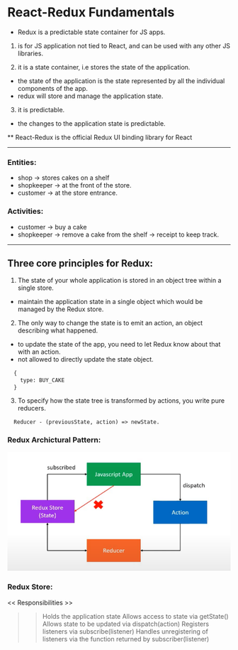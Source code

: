 # React-Redux Fundamentals

- Redux is a predictable state container for JS apps.

1) is for JS application not tied to React, and can be used with any other JS libraries.

2) it is a state container, i.e stores the state of the application.
  - the state of the application is the state represented by all the individual components of the app.
  - redux will store and manage the application state.

3) it is predictable.
  - the changes to the application state is predictable.

  ** React-Redux is the official Redux UI binding library for React

*************************************
### Entities:

- shop -> stores cakes on a shelf
- shopkeeper -> at the front of the store.
- customer -> at the store entrance.

### Activities:

- customer -> buy a cake
- shopkeeper -> remove a cake from the shelf
             -> receipt to keep track.
*************************************


## Three core principles for Redux:

1) The state of your whole application is stored in an object tree within a single store.
  - maintain the application state in a single object which would be managed by the Redux store.

2) The only way to change the state is to emit an action, an object describing what happened.
  - to update the state of the app, you need to let Redux know about that with an action.
  - not allowed to directly update the state object.
  ```
    {
      type: BUY_CAKE
    }
  ```

3) To specify how the state tree is transformed by actions, you write pure reducers.
  ```
    Reducer - (previousState, action) => newState.
  ```

### Redux Archictural Pattern:

![TheGentleman](./assets/images/project_screenshot.png)

### Redux Store:

<< Responsibilities >>

>> Holds the application state
>> Allows access to state via getState()
>> Allows state to be updated via dispatch(action)
>> Registers listeners via subscribe(listener)
>> Handles unregistering of listeners via the function returned by subscriber(listener)
